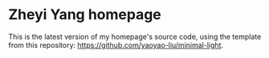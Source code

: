 # Zheyi Yang homepage


This is the latest version of my homepage's source code, using the template from this repository: <https://github.com/yaoyao-liu/minimal-light>.

